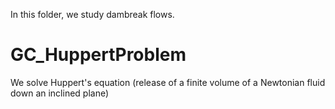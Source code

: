 In this folder, we study dambreak flows.

# GC_HuppertProblem
We solve Huppert's equation (release of a finite volume of a Newtonian fluid down an inclined plane)
